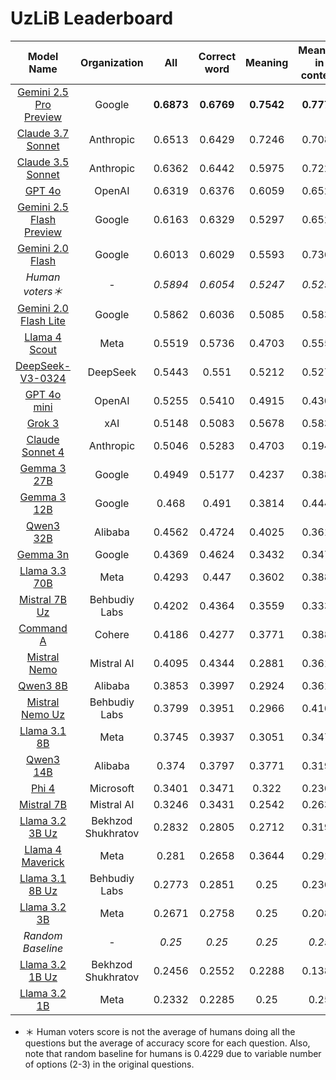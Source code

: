# UzLiB Leaderboard

| **Model Name** | **Organization** | **All** | **Correct word** | **Meaning** | **Meaning in context** | **Fill in** |
|:--------------:|:----------------:|:-------:|:----------------:|:-----------:|:----------------------:|:-----------:|
| [Gemini 2.5 Pro Preview](https://aistudio.google.com/prompts/new_chat?model=gemini-2.5-pro-preview-06-05) | Google | **0.6873** | **0.6769** | **0.7542** | **0.7778** | **0.5577** |
| [Claude 3.7 Sonnet](https://www.anthropic.com/news/claude-3-7-sonnet) | Anthropic | 0.6513 | 0.6429 | 0.7246 | 0.7083 | 0.4808 |
| [Claude 3.5 Sonnet](https://www.anthropic.com/news/claude-3-5-sonnet) | Anthropic | 0.6362 | 0.6442 | 0.5975 | 0.7222 | 0.4615 |
| [GPT 4o](https://platform.openai.com/playground/chat?models=gpt-4o-2024-11-20) | OpenAI | 0.6319 | 0.6376 | 0.6059 | 0.6528 | **0.5577** |
| [Gemini 2.5 Flash Preview](https://aistudio.google.com/prompts/new_chat?model=gemini-2.5-flash-preview-05-20) | Google | 0.6163 | 0.6329 | 0.5297 | 0.6528 | 0.4808 |
| [Gemini 2.0 Flash](https://aistudio.google.com/prompts/new_chat?model=gemini-2.0-flash-001) | Google | 0.6013 | 0.6029 | 0.5593 | 0.7361 | **0.5577** |
| *Human voters＊* | - | *0.5894* | *0.6054* | *0.5247* | *0.5254* | *0.5094* |
| [Gemini 2.0 Flash Lite](https://aistudio.google.com/prompts/new_chat?model=gemini-2.0-flash-lite-001) | Google | 0.5862 | 0.6036 | 0.5085 | 0.5833 | 0.4423 |
| [Llama 4 Scout](https://huggingface.co/meta-llama/Llama-4-Scout-17B-16E-Instruct) | Meta | 0.5519 | 0.5736 | 0.4703 | 0.5556 | 0.2885 |
| [DeepSeek-V3-0324](https://huggingface.co/deepseek-ai/DeepSeek-V3-0324) | DeepSeek | 0.5443 | 0.551 | 0.5212 | 0.5278 | 0.4808 |
| [GPT 4o mini](https://platform.openai.com/playground/chat?models=gpt-4o-mini-2024-07-18) | OpenAI | 0.5255 | 0.5410 | 0.4915 | 0.4306 | 0.3654 |
| [Grok 3](https://x.ai/news/grok-3) | xAI | 0.5148 | 0.5083 | 0.5678 | 0.5833 | 0.3654 |
| [Claude Sonnet 4](https://www.anthropic.com/news/claude-4) | Anthropic | 0.5046 | 0.5283 | 0.4703 | 0.1944 | 0.4038 |
| [Gemma 3 27B](https://huggingface.co/google/gemma-3-27b-it) | Google | 0.4949 | 0.5177 | 0.4237 | 0.3889 | 0.3077 |
| [Gemma 3 12B](https://huggingface.co/google/gemma-3-12b-it) | Google | 0.468 | 0.491 | 0.3814 | 0.4444 | 0.2308 |
| [Qwen3 32B](https://huggingface.co/Qwen/Qwen3-32B) | Alibaba | 0.4562 | 0.4724 | 0.4025 | 0.3611 | 0.3654 |
| [Gemma 3n](https://aistudio.google.com/prompts/new_chat?model=gemma-3n-e4b-it) | Google | 0.4369 | 0.4624 | 0.3432 | 0.3472 | 0.25 |
| [Llama 3.3 70B](https://huggingface.co/meta-llama/Llama-3.3-70B-Instruct) | Meta | 0.4293 | 0.447 | 0.3602 | 0.3889 | 0.2885 |
| [Mistral 7B Uz](https://huggingface.co/behbudiy/Mistral-7B-Instruct-Uz) | Behbudiy Labs | 0.4202 | 0.4364 | 0.3559 | 0.3333 | 0.3654 |
| [Command A](https://huggingface.co/CohereForAI/c4ai-command-a-03-2025) | Cohere | 0.4186 | 0.4277 | 0.3771 | 0.3889 | 0.3846 |
| [Mistral Nemo](https://huggingface.co/mistralai/Mistral-Nemo-Instruct-2407) | Mistral AI | 0.4095 | 0.4344 | 0.2881 | 0.3611 | 0.3077 |
| [Qwen3 8B](https://huggingface.co/Qwen/Qwen3-8B) | Alibaba | 0.3853 | 0.3997 | 0.2924 | 0.3611 | 0.4231 |
| [Mistral Nemo Uz](https://huggingface.co/behbudiy/Mistral-Nemo-Instruct-Uz) | Behbudiy Labs | 0.3799 | 0.3951 | 0.2966 | 0.4167 | 0.2692 |
| [Llama 3.1 8B](https://huggingface.co/meta-llama/Meta-Llama-3.1-8B-Instruct) | Meta | 0.3745 | 0.3937 | 0.3051 | 0.3472 | 0.1731 |
| [Qwen3 14B](https://huggingface.co/Qwen/Qwen3-14B) | Alibaba | 0.374 | 0.3797 | 0.3771 | 0.3194 | 0.2692 |
| [Phi 4](https://huggingface.co/microsoft/phi-4) | Microsoft | 0.3401 | 0.3471 | 0.322 | 0.2361 | 0.3654 |
| [Mistral 7B](https://huggingface.co/mistralai/Mistral-7B-Instruct-v0.3) | Mistral AI | 0.3246 | 0.3431 | 0.2542 | 0.2639 | 0.1923 |
| [Llama 3.2 3B Uz](https://huggingface.co/bxod/Llama-3.2-3B-Instruct-uz) | Bekhzod Shukhratov | 0.2832 | 0.2805 | 0.2712 | 0.3194 | 0.3654 |
| [Llama 4 Maverick](https://huggingface.co/meta-llama/Llama-4-Maverick-17B-128E-Instruct) | Meta | 0.281 | 0.2658 | 0.3644 | 0.2917 | 0.3269 |
| [Llama 3.1 8B Uz](https://huggingface.co/behbudiy/Llama-3.1-8B-Instuct-Uz) | Behbudiy Labs | 0.2773 | 0.2851 | 0.25 | 0.2361 | 0.2308 |
| [Llama 3.2 3B](https://huggingface.co/meta-llama/Llama-3.2-3B-Instruct) | Meta | 0.2671 | 0.2758 | 0.25 | 0.2083 | 0.1731 |
| *Random Baseline* | - | *0.25* | *0.25* | *0.25* | *0.25* | *0.25* |
| [Llama 3.2 1B Uz](https://huggingface.co/bxod/Llama-3.2-1B-Instruct-uz) | Bekhzod Shukhratov | 0.2456 | 0.2552 | 0.2288 | 0.1389 | 0.1923 |
| [Llama 3.2 1B](https://huggingface.co/meta-llama/Llama-3.2-1B-Instruct) | Meta | 0.2332 | 0.2285 | 0.25 | 0.25 | 0.2692 |

* ＊ Human voters score is not the average of humans doing all the questions but the average of accuracy score for each question. Also, note that random baseline for humans is 0.4229 due to variable number of options (2-3) in the original questions.